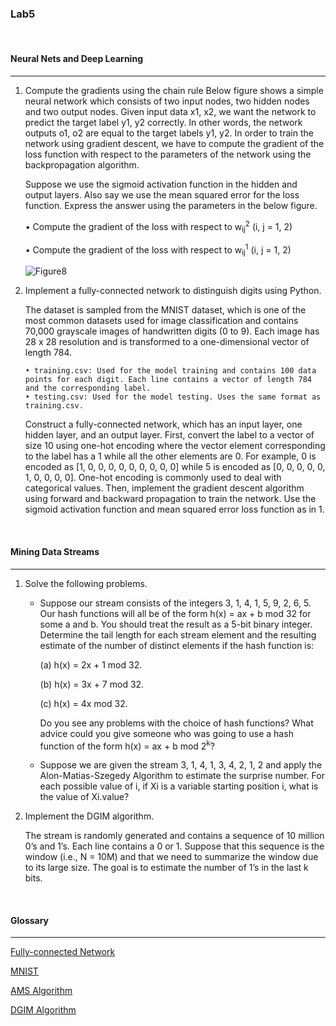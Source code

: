 ### **Lab5**

<br>

#### **Neural Nets and Deep Learning**

---

1. Compute the gradients using the chain rule
   Below figure shows a simple neural network which consists of two input nodes, two hidden nodes and two output nodes. Given input data x1, x2, we want the network to predict the target label y1, y2 correctly. In other words, the network outputs o1, o2 are equal to the target labels y1, y2. In order to train the network using gradient descent, we have to compute the gradient of the loss function with respect to the parameters of the network using the backpropagation algorithm.

   Suppose we use the sigmoid activation function in the hidden and output layers. Also say we use the mean squared error for the loss function. Express the answer using the parameters in the below figure.

   • Compute the gradient of the loss with respect to w<sub>ij</sub><sup>2</sup> (i, j = 1, 2)

   • Compute the gradient of the loss with respect to w<sub>ij</sub><sup>1</sup> (i, j = 1, 2)

   ![Figure8](https://heejinee3.github.io/assets/lab/Bigdata-Analytics/Figure8.PNG)

2. Implement a fully-connected network to distinguish digits using Python.

   The dataset is sampled from the MNIST dataset, which is one of the most common datasets used for image classification and contains 70,000 grayscale images of handwritten digits (0 to 9). Each image has 28 x 28 resolution and is transformed to a one-dimensional vector of length 784.

   ```
   • training.csv: Used for the model training and contains 100 data points for each digit. Each line contains a vector of length 784 and the corresponding label.
   • testing.csv: Used for the model testing. Uses the same format as training.csv.
   ```

   Construct a fully-connected network, which has an input layer, one hidden layer, and an output layer. First, convert the label to a vector of size 10 using one-hot encoding where the vector element corresponding to the label has a 1 while all the other elements are 0. For example, 0 is encoded as [1, 0, 0, 0, 0, 0, 0, 0, 0, 0] while 5 is encoded as [0, 0, 0, 0, 0, 1, 0, 0, 0, 0]. One-hot encoding is commonly used to deal with categorical values. Then, implement the gradient descent algorithm using forward and backward propagation to train the network. Use the sigmoid activation function and mean squared error loss function as in 1.

<br>

#### **Mining Data Streams**

---

1. Solve the following problems.

   - Suppose our stream consists of the integers 3, 1, 4, 1, 5, 9, 2, 6, 5. Our hash functions will all be of the form h(x) = ax + b mod 32 for some a and b. You should treat the result as a 5-bit binary integer. Determine the tail length for each stream element and the resulting estimate of the number of distinct elements if the hash function is:

     (a) h(x) = 2x + 1 mod 32.

     (b) h(x) = 3x + 7 mod 32.

     (c) h(x) = 4x mod 32.

     Do you see any problems with the choice of hash functions? What advice could you give someone who was going to use a hash function of the form h(x) = ax + b mod 2<sup>k</sup>?

   - Suppose we are given the stream 3, 1, 4, 1, 3, 4, 2, 1, 2 and apply the Alon-Matias-Szegedy Algorithm to estimate the surprise number. For each possible value of i, if Xi is a variable starting position i, what is the value of Xi.value?

2. Implement the DGIM algorithm.

   The stream is randomly generated and contains a sequence of 10 million 0’s and 1’s.
   Each line contains a 0 or 1. Suppose that this sequence is the window (i.e., N =
   10M) and that we need to summarize the window due to its large size. The goal is
   to estimate the number of 1’s in the last k bits.

<br>

#### **Glossary**

---

[Fully-connected Network](https://velog.io/@chunjakim/Fully-connected-Network)

[MNIST](https://velog.io/@chunjakim/MNIST)

[AMS Algorithm](https://velog.io/@chunjakim/AMS-Algorithm-Alon-Matias-Szegedy-Algorithm)

[DGIM Algorithm](https://velog.io/@chunjakim/DGIM-Algorithm)
